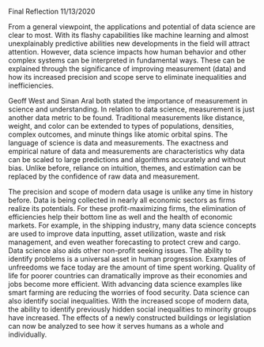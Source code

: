 
Final Reflection                             	         							       11/13/2020

From a general viewpoint, the applications and potential of data science are clear to most. With its flashy capabilities like machine learning and almost unexplainably predictive abilities new developments in the field will attract attention. However, data science impacts how human behavior and other complex systems can be interpreted in fundamental ways. These can be explained through the significance of improving measurement (data) and how its increased precision and scope serve to eliminate inequalities and inefficiencies. 

Geoff West and Sinan Aral both stated the importance of measurement in science and understanding. In relation to data science, measurement is just another data metric to be found. Traditional measurements like distance, weight, and color can be extended to types of populations, densities, complex outcomes, and minute things like atomic orbital spins. The language of science is data and measurements. The exactness and empirical nature of data and measurements are characteristics why data can be scaled to large predictions and algorithms accurately and without bias. Unlike before, reliance on intuition, themes, and estimation can be replaced by the confidence of raw data and measurement. 

The precision and scope of modern data usage is unlike any time in history before. Data is being collected in nearly all economic sectors as firms realize its potentials. For these profit-maximizing firms, the elimination of efficiencies help their bottom line as well and the health of economic markets. For example, in the shipping industry, many data science concepts are used to improve data inputting, asset utilization, waste and risk management, and even weather forecasting to protect crew and cargo. Data science also aids other non-profit seeking issues. The ability to identify problems is a universal asset in human progression. Examples of unfreedoms we face today are the amount of time spent working. Quality of life for poorer countries can dramatically improve as their economies and jobs become more efficient. With advancing data science examples like smart farming are reducing the worries of food security. Data science can also identify social inequalities. With the increased scope of modern data, the ability to identify previously hidden social inequalities to minority groups have increased. The effects of a newly constructed buildings or legislation can now be analyzed to see how it serves humans as a whole and individually. 
